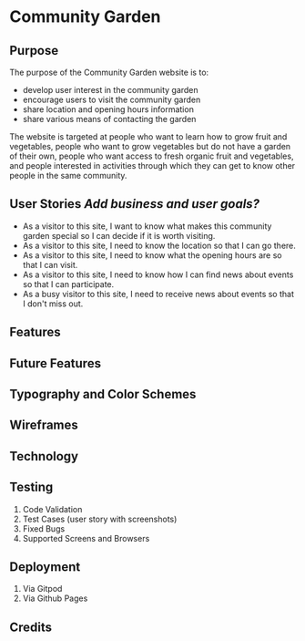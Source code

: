 # Community Garden
## Purpose
The purpose of the Community Garden website is to:
* develop user interest in the community garden
* encourage users to visit the community garden
* share location and opening hours information
* share various means of contacting the garden

The website is targeted at people who want to learn how to grow fruit and vegetables, people who want to grow vegetables but do not have a garden of their own, people who want access to fresh organic fruit and vegetables, and people interested in activities through which they can get to know other people in the same community. 

## User Stories *Add business and user goals?*

* As a visitor to this site, I want to know what makes this community garden special so I can decide if it is worth visiting. 
* As a visitor to this site, I need to know the location so that I can go there.
* As a visitor to this site, I need to know what the opening hours are so that I can visit.
* As a visitor to this site, I need to know how I can find news about events so that I can participate. 
* As a busy visitor to this site, I need to receive news about events so that I don't miss out.

## Features
## Future Features
## Typography and Color Schemes
## Wireframes
## Technology
## Testing
1. Code Validation
2. Test Cases (user story with screenshots)
3. Fixed Bugs
4. Supported Screens and Browsers
## Deployment
1. Via Gitpod
2. Via Github Pages
## Credits